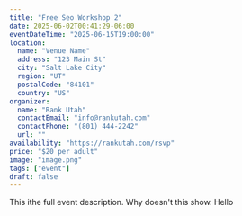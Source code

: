 ```yaml
---
title: "Free Seo Workshop 2"
date: 2025-06-02T00:41:29-06:00
eventDateTime: "2025-06-15T19:00:00"
location:
  name: "Venue Name"
  address: "123 Main St"
  city: "Salt Lake City"
  region: "UT"
  postalCode: "84101"
  country: "US"
organizer:
  name: "Rank Utah"
  contactEmail: "info@rankutah.com"
  contactPhone: "(801) 444-2242"
  url: ""
availability: "https://rankutah.com/rsvp"
price: "$20 per adult"
image: "image.png"
tags: ["event"]
draft: false
---
```

This ithe full event description. Why doesn't this show. Hello 
